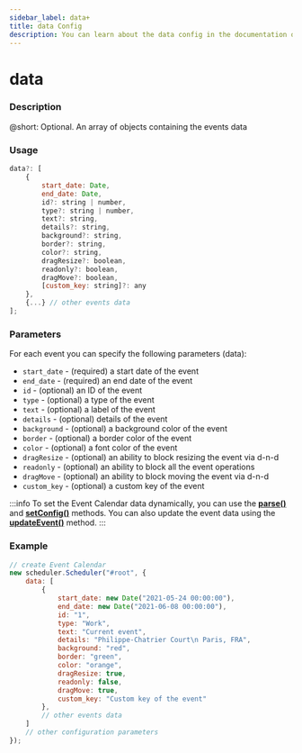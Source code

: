 ```yaml
---
sidebar_label: data+
title: data Config
description: You can learn about the data config in the documentation of the DHTMLX JavaScript Event Calendar library. Browse developer guides and API reference, try out code examples and live demos, and download a free 30-day evaluation version of DHTMLX Event Calendar.
---
```


# data

### Description

@short: Optional. An array of objects containing the events data

### Usage

~~~jsx {}
data?: [
    {
        start_date: Date,
        end_date: Date,
        id?: string | number,
        type?: string | number,
        text?: string,
        details?: string,
        background?: string,
        border?: string,
        color?: string,
        dragResize?: boolean,
        readonly?: boolean,
        dragMove?: boolean,
        [custom_key: string]?: any
    },
    {...} // other events data
];
~~~

### Parameters

For each event you can specify the following parameters (data):

- `start_date` - (required) a start date of the event
- `end_date` - (required) an end date of the event
- `id` - (optional) an ID of the event
- `type` - (optional) a type of the event
- `text` - (optional) a label of the event
- `details` - (optional) details of the event
- `background` - (optional) a background color of the event
- `border` - (optional) a border color of the event
- `color` - (optional) a font color of the event
- `dragResize` - (optional) an ability to block resizing the event via d-n-d
- `readonly` - (optional) an ability to block all the event operations
- `dragMove` - (optional) an ability to block moving the event via d-n-d
- `custom_key` - (optional) a custom key of the event

:::info
To set the Event Calendar data dynamically, you can use the 
[**parse()**](api/methods/js_eventcalendar_parse_method.md) and
[**setConfig()**](api/methods/js_eventcalendar_setconfig_method.md) methods. You can also update the event data using the [**updateEvent()**](api/methods/js_eventcalendar_updateevent_method.md) method.
:::

### Example

~~~jsx {3-20}
// create Event Calendar
new scheduler.Scheduler("#root", {
    data: [
        {
            start_date: new Date("2021-05-24 00:00:00"),
            end_date: new Date("2021-06-08 00:00:00"),
            id: "1",
            type: "Work",
            text: "Current event",
            details: "Philippe-Chatrier Court\n Paris, FRA",
            background: "red",
            border: "green",
            color: "orange",
            dragResize: true,
            readonly: false,
            dragMove: true,
            custom_key: "Custom key of the event"
        },
        // other events data
    ] 
	// other configuration parameters
});
~~~
